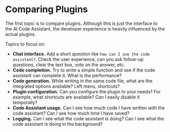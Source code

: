 # Comparing Plugins

The first topic is to compare plugins. Although this is just the interface to the AI Code Assistant, the developer experience is heavily influenced by the actual plugins.

Topics to focus on:

- **Chat interface.** Add a short question like `how can I use the code assistant?`. Check the user experience, can you ask follow-up questions, clear the text box, vote on the answer, etc.
- **Code completion.** Try to write a simple function and see if the code assistant can complete it. What is the performance?
- **Code generation.** While writing in the same code file, what are the integrated options available? Left menu, shortcuts?
- **Plugin configuration.** Can you configure the plugin to your needs? For example, what shortcuts are available? Can I easily disable it temporally?
- **Code Assistant usage.** Can I see how much code I have written with the code assistant? Can I see how much time I have saved?
- **Logging.** Can I see what the code assistant is doing? Can I see what the code assistant is doing in the background?

